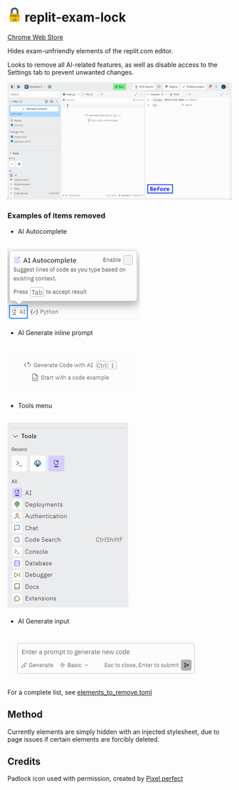 # <img src="icons/512.png" width="32"/> replit-exam-lock

[Chrome Web Store](https://chromewebstore.google.com/detail/replit-exam-lock/pahlkdommjggfaiocbodcmbpokmpccie)

Hides exam-unfriendly elements of the replit.com editor.

Looks to remove all AI-related features, as well as disable access to the Settings tab to prevent unwanted changes.

![](example_images/comparison.gif)

### Examples of items removed

- AI Autocomplete

## ![AI Autocomplete](example_images/ai-autocomplete.png)

- AI Generate inline prompt

## ![AI Generate inline prompt](example_images/generate-inline.png)

- Tools menu

## ![Tools menu](example_images/tools.png)

- AI Generate input

## ![AI Generate input](example_images/generate-message.png)

For a complete list, see [elements_to_remove.toml](elements_to_remove.toml)

## Method

Currently elements are simply hidden with an injected stylesheet, due to page issues if certain elements are forcibly deleted.

## Credits

Padlock icon used with permission, created by [Pixel perfect](https://www.flaticon.com/free-icons/lock)
